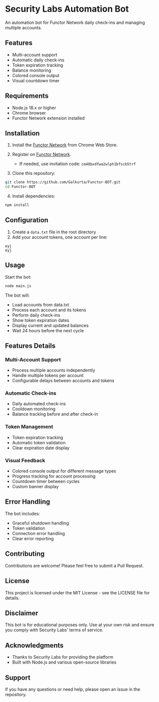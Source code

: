 # Security Labs Automation Bot

An automation bot for Functor Network daily check-ins and managing multiple accounts.

## Features

- Multi-account support
- Automatic daily check-ins
- Token expiration tracking
- Balance monitoring
- Colored console output
- Visual countdown timer

## Requirements

- Node.js 18.x or higher
- Chrome browser
- Functor Network extension installed

## Installation

1. Install the [Functor Network](https://chromewebstore.google.com/detail/functor-node/gahmmgacnfeohncipkjfjfbdlpbfkfhi) from Chrome Web Store.

2. Register on [Functor Network](https://node.securitylabs.xyz/?from=extension&type=signin&referralCode=cm48bxdfwa2wlph1bfscb5trf).

   - If needed, use invitation code: `cm48bxdfwa2wlph1bfscb5trf`

3. Clone this repository:

```bash
git clone https://github.com/Galkurta/Functor-BOT.git
cd Functor-BOT
```

4. Install dependencies:

```bash
npm install
```

## Configuration

1. Create a `data.txt` file in the root directory
2. Add your account tokens, one account per line:

```
eyj
eyj
```

## Usage

Start the bot:

```bash
node main.js
```

The bot will:

- Load accounts from data.txt
- Process each account and its tokens
- Perform daily check-ins
- Show token expiration dates
- Display current and updated balances
- Wait 24 hours before the next cycle

## Features Details

### Multi-Account Support

- Process multiple accounts independently
- Handle multiple tokens per account
- Configurable delays between accounts and tokens

### Automatic Check-ins

- Daily automated check-ins
- Cooldown monitoring
- Balance tracking before and after check-in

### Token Management

- Token expiration tracking
- Automatic token validation
- Clear expiration date display

### Visual Feedback

- Colored console output for different message types
- Progress tracking for account processing
- Countdown timer between cycles
- Custom banner display

## Error Handling

The bot includes:

- Graceful shutdown handling
- Token validation
- Connection error handling
- Clear error reporting

## Contributing

Contributions are welcome! Please feel free to submit a Pull Request.

## License

This project is licensed under the MIT License - see the LICENSE file for details.

## Disclaimer

This bot is for educational purposes only. Use at your own risk and ensure you comply with Security Labs' terms of service.

## Acknowledgments

- Thanks to Security Labs for providing the platform
- Built with Node.js and various open-source libraries

## Support

If you have any questions or need help, please open an issue in the repository.
